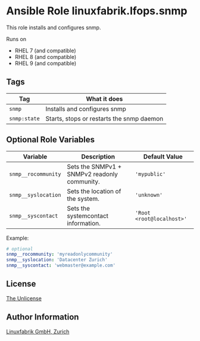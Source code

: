 # Ansible Role linuxfabrik.lfops.snmp

This role installs and configures snmp.

Runs on

* RHEL 7 (and compatible)
* RHEL 8 (and compatible)
* RHEL 9 (and compatible)


## Tags

| Tag           | What it does                               |
| ---           | ------------                               |
| `snmp`        | Installs and configures snmp               |
| `snmp:state`  | Starts, stops or restarts the snmp daemon  |


## Optional Role Variables

| Variable | Description | Default Value |
| -------- | ----------- | ------------- |
| `snmp__rocommunity` | Sets the SNMPv1 + SNMPv2 readonly community. | `'mypublic'` |
| `snmp__syslocation` | Sets the location of the system. | `'unknown'` |
| `snmp__syscontact` | Sets the systemcontact information. | `'Root <root@localhost>'` |


Example:
```yaml
# optional
snmp__rocommunity: 'myreadonlycommunity'
snmp__syslocation: 'Datacenter Zurich'
snmp__syscontact: 'webmaster@example.com'
```


## License

[The Unlicense](https://unlicense.org/)


## Author Information

[Linuxfabrik GmbH, Zurich](https://www.linuxfabrik.ch)
